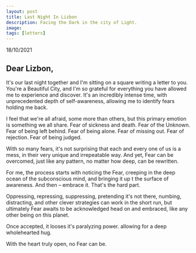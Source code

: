 ```yaml
---
layout: post
title: Last Night In Lizbon
description: Facing the Dark in the city of Light. 
image: 
tags: [letters]
---
```


18/10/2021

## Dear Lizbon,

It's our last night together and I'm sitting on a square writing a letter to you. You're a Beautiful City, and I'm so grateful for everything you have allowed me to experience and discover. It's an incredibly intense time, with unprecedented depth of self-awareness, allowing me to identify fears holding me back.

I feel that we're all afraid, some more than others, but this primary emotion is something we all share. Fear of sickness and death. Fear of the Unknown. Fear of being left behind. Fear of being alone. Fear of missing out. Fear of rejection. Fear of being judged.

With so many fears, it's not surprising that each and every one of us is a mess, in their very unique and irrepeatable way. And yet, Fear can be overcomed, just like any pattern, no matter how deep, can be rewritten.

For me, the process starts with noticing the Fear, creeping in the deep ocean of the subconscious mind, and bringing it up t the surface of awareness. And then – embrace it. That's the hard part.

Oppressing, repressing, suppressing, pretending it's not there, numbing, distracting, and other clever strategies can work in the short run, but ultimately Fear awaits to be acknowledged head on and embraced, like any other being on this planet.

Once accepted, it looses it's paralyzing power. allowing for a deep wholehearted hug. 

With the heart truly open, no Fear can be.